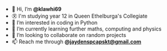 - 👋 Hi, I’m __@klawhi69__
- ㉆ I'm studying year 12 in Queen Ethelburga's Collegiate 
- 👀 I’m interested in coding in Python
- 🌱 I’m currently learning further maths, computing and physics 
- 💞️ I’m looking to collaborate on random projects
- 📫 Reach me through **@jaydenspcapskt@gmail.com**

<!---
klawhi69/klawhi69 is a ✨ special ✨ repository because its `README.md` (this file) appears on your GitHub profile.
You can click the Preview link to take a look at your changes.
--->
